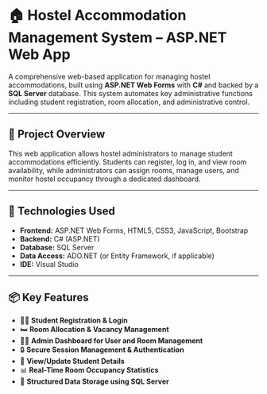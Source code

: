 # 🏠 Hostel Accommodation Management System – ASP.NET Web App

A comprehensive web-based application for managing hostel accommodations, built using **ASP.NET Web Forms** with **C#** and backed by a **SQL Server** database. This system automates key administrative functions including student registration, room allocation, and administrative control.

---

## 🚀 Project Overview

This web application allows hostel administrators to manage student accommodations efficiently. Students can register, log in, and view room availability, while administrators can assign rooms, manage users, and monitor hostel occupancy through a dedicated dashboard.

---

## 🧰 Technologies Used

- **Frontend:** ASP.NET Web Forms, HTML5, CSS3, JavaScript, Bootstrap
- **Backend:** C# (ASP.NET)
- **Database:** SQL Server
- **Data Access:** ADO.NET (or Entity Framework, if applicable)
- **IDE:** Visual Studio

---

## 📦 Key Features

- 🧑‍🎓 **Student Registration & Login**
- 🛏️ **Room Allocation & Vacancy Management**
- 🧑‍💼 **Admin Dashboard for User and Room Management**
- 🔒 **Secure Session Management & Authentication**
- 📃 **View/Update Student Details**
- 📊 **Real-Time Room Occupancy Statistics**
- 📁 **Structured Data Storage using SQL Server**
